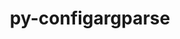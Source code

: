 ---
title: "py-configargparse"
layout: cache
categories: [package, develop]
meta: {"compilers": ["apple-clang@=16.0.0", "gcc@=10.2.1", "gcc@=10.5.0", "gcc@=13.3.0", "gcc@=7.3.1", "gcc@=7.5.0"], "num_specs": 23, "num_specs_by_stack": {"aws-isc": 1, "aws-isc-aarch64": 1, "developer-tools": 4, "developer-tools-aarch64-linux-gnu": 5, "developer-tools-darwin": 6, "developer-tools-manylinux2014": 1, "developer-tools-x86_64_v3-linux-gnu": 5, "root": 23}, "oss": ["amzn2", "centos7", "rhel8", "sequoia", "ubuntu18.04"], "platforms": ["darwin", "linux"], "stacks": ["aws-isc", "aws-isc-aarch64", "developer-tools", "developer-tools-aarch64-linux-gnu", "developer-tools-darwin", "developer-tools-manylinux2014", "developer-tools-x86_64_v3-linux-gnu", "root"], "targets": ["aarch64", "x86_64_v3"], "versions": ["1.7"]}
spec_details: [{"compiler": "gcc@=7.5.0", "hash": "4cklzzru5m7vhjh5idbfjjgneh4vs2bm", "os": "ubuntu18.04", "platform": "linux", "size": "-", "stacks": ["developer-tools", "root"], "target": "x86_64_v3", "variants": ["build_system=python_pip"], "versions": ["1.7"]}, {"compiler": "gcc@=7.3.1", "hash": "4xb3al7buzf2klun6dqonhv2lihjckct", "os": "amzn2", "platform": "linux", "size": "-", "stacks": ["aws-isc-aarch64", "root"], "target": "aarch64", "variants": ["build_system=python_pip"], "versions": ["1.7"]}, {"compiler": "apple-clang@=16.0.0", "hash": "6cdg7u2ruk3kgrtxyetlqzxqjzkrprpv", "os": "sequoia", "platform": "darwin", "size": "-", "stacks": ["developer-tools-darwin", "root"], "target": "aarch64", "variants": ["build_system=python_pip"], "versions": ["1.7"]}, {"compiler": "gcc@=13.3.0", "hash": "c24f3pbhcwm2sm6cilcu5wgw5aw2si2c", "os": "rhel8", "platform": "linux", "size": "-", "stacks": ["developer-tools-aarch64-linux-gnu", "root"], "target": "aarch64", "variants": ["build_system=python_pip"], "versions": ["1.7"]}, {"compiler": "gcc@=10.5.0", "hash": "dsa2gr6moesnq7hdghixz3md4vyqvxuk", "os": "centos7", "platform": "linux", "size": "-", "stacks": ["developer-tools-x86_64_v3-linux-gnu", "root"], "target": "x86_64_v3", "variants": ["build_system=python_pip"], "versions": ["1.7"]}, {"compiler": "apple-clang@=16.0.0", "hash": "e6bw3j4hd5mzbw7lum4axonbimu4n2ck", "os": "sequoia", "platform": "darwin", "size": "-", "stacks": ["developer-tools-darwin", "root"], "target": "aarch64", "variants": ["build_system=python_pip"], "versions": ["1.7"]}, {"compiler": "gcc@=10.5.0", "hash": "euqhfw42xhhzrtp7uzdqkfm4rzjodz7h", "os": "centos7", "platform": "linux", "size": "-", "stacks": ["developer-tools-x86_64_v3-linux-gnu", "root"], "target": "x86_64_v3", "variants": ["build_system=python_pip"], "versions": ["1.7"]}, {"compiler": "gcc@=10.5.0", "hash": "fuk4j3z6t5ohx2grvoqxgi75rpg4qhnm", "os": "centos7", "platform": "linux", "size": "-", "stacks": ["developer-tools-x86_64_v3-linux-gnu", "root"], "target": "x86_64_v3", "variants": ["build_system=python_pip"], "versions": ["1.7"]}, {"compiler": "gcc@=13.3.0", "hash": "h3k4jnljhout77nfdto45zwtnvzz7xxq", "os": "rhel8", "platform": "linux", "size": "-", "stacks": ["developer-tools-aarch64-linux-gnu", "root"], "target": "aarch64", "variants": ["build_system=python_pip"], "versions": ["1.7"]}, {"compiler": "gcc@=10.2.1", "hash": "hzpr3pm5g7lpi3cs7bmm2ddkoukdlf3l", "os": "centos7", "platform": "linux", "size": "-", "stacks": ["developer-tools-manylinux2014", "root"], "target": "x86_64_v3", "variants": ["build_system=python_pip"], "versions": ["1.7"]}, {"compiler": "apple-clang@=16.0.0", "hash": "imoxht7utmdvwqn65oz4y4du6ms3dr25", "os": "sequoia", "platform": "darwin", "size": "-", "stacks": ["developer-tools-darwin", "root"], "target": "aarch64", "variants": ["build_system=python_pip"], "versions": ["1.7"]}, {"compiler": "gcc@=10.5.0", "hash": "m7ea3w2a5yudqoc4fk6tkdw7pwcygi22", "os": "centos7", "platform": "linux", "size": "-", "stacks": ["developer-tools-x86_64_v3-linux-gnu", "root"], "target": "x86_64_v3", "variants": ["build_system=python_pip"], "versions": ["1.7"]}, {"compiler": "gcc@=7.5.0", "hash": "mpskhjjcegmzdabbxsruljiltebkzpqn", "os": "ubuntu18.04", "platform": "linux", "size": "-", "stacks": ["developer-tools", "root"], "target": "x86_64_v3", "variants": ["build_system=python_pip"], "versions": ["1.7"]}, {"compiler": "gcc@=7.3.1", "hash": "mqpob47adkjcjo4xur56cj3jxvnrhryp", "os": "amzn2", "platform": "linux", "size": "-", "stacks": ["aws-isc", "root"], "target": "x86_64_v3", "variants": ["build_system=python_pip"], "versions": ["1.7"]}, {"compiler": "apple-clang@=16.0.0", "hash": "mweqxss2dewwlsxtuv6d6lsp5l5je3nn", "os": "sequoia", "platform": "darwin", "size": "-", "stacks": ["developer-tools-darwin", "root"], "target": "aarch64", "variants": ["build_system=python_pip"], "versions": ["1.7"]}, {"compiler": "gcc@=7.5.0", "hash": "or6tkb6hw2z5nsqlmwc5hr3wojk6rwjs", "os": "ubuntu18.04", "platform": "linux", "size": "-", "stacks": ["developer-tools", "root"], "target": "x86_64_v3", "variants": ["build_system=python_pip"], "versions": ["1.7"]}, {"compiler": "gcc@=13.3.0", "hash": "oxsbvnuxwo6bnrtqpzsj2zni5wnw5kc6", "os": "rhel8", "platform": "linux", "size": "-", "stacks": ["developer-tools-aarch64-linux-gnu", "root"], "target": "aarch64", "variants": ["build_system=python_pip"], "versions": ["1.7"]}, {"compiler": "gcc@=10.5.0", "hash": "rixo47bagzrjuer4ifaoqqljtbmlblei", "os": "centos7", "platform": "linux", "size": "-", "stacks": ["developer-tools-x86_64_v3-linux-gnu", "root"], "target": "x86_64_v3", "variants": ["build_system=python_pip"], "versions": ["1.7"]}, {"compiler": "apple-clang@=16.0.0", "hash": "u6szsltvpsmrjmwf2z6xsxkmlss7gd47", "os": "sequoia", "platform": "darwin", "size": "-", "stacks": ["developer-tools-darwin", "root"], "target": "aarch64", "variants": ["build_system=python_pip"], "versions": ["1.7"]}, {"compiler": "gcc@=13.3.0", "hash": "ugacngagybxebjiod6jlvbvc42apkka5", "os": "rhel8", "platform": "linux", "size": "-", "stacks": ["developer-tools-aarch64-linux-gnu", "root"], "target": "aarch64", "variants": ["build_system=python_pip"], "versions": ["1.7"]}, {"compiler": "gcc@=7.5.0", "hash": "uycx2iwbakdxi4ilnvtg745cckvaouey", "os": "ubuntu18.04", "platform": "linux", "size": "-", "stacks": ["developer-tools", "root"], "target": "x86_64_v3", "variants": ["build_system=python_pip"], "versions": ["1.7"]}, {"compiler": "apple-clang@=16.0.0", "hash": "vw3s7t2oerb232uxyx4ltif4ts3v33d5", "os": "sequoia", "platform": "darwin", "size": "-", "stacks": ["developer-tools-darwin", "root"], "target": "aarch64", "variants": ["build_system=python_pip"], "versions": ["1.7"]}, {"compiler": "gcc@=13.3.0", "hash": "y2qpumrkjh3farn7a2mk7vx6ipjspwgk", "os": "rhel8", "platform": "linux", "size": "-", "stacks": ["developer-tools-aarch64-linux-gnu", "root"], "target": "aarch64", "variants": ["build_system=python_pip"], "versions": ["1.7"]}]
---
